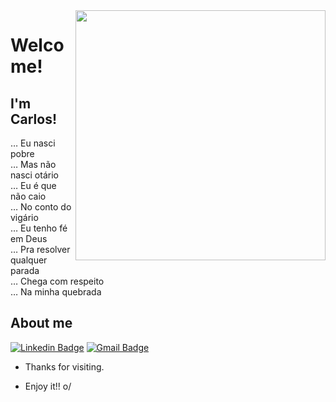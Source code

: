 <img align="right" width="400" height="400" src="https://i.imgur.com/bD5MkOk.png">
 
# Welcome!
 
## I'm Carlos!
 
… Eu nasci pobre                   
… Mas não nasci otário             
… Eu é que não caio                
… No conto do vigário              
… Eu tenho fé em Deus              
… Pra resolver qualquer parada     
… Chega com respeito               
… Na minha quebrada                                   
 
 
## About me 
[![Linkedin Badge](https://img.shields.io/badge/-LinkedIn-blue?style=flat-square&logo=Linkedin&logoColor=white&link=link_do_seu_perfil_no_linkedin)](https://www.linkedin.com/in/carlos-barros-4a60aa201/)
[![Gmail Badge](https://img.shields.io/badge/-Gmail-c14438?style=flat-square&logo=Gmail&logoColor=white&link=mailto:seu_email)](carlinomaisbrabo@gmail.com)
 
- Thanks for visiting. 
 
- Enjoy it!! o/
